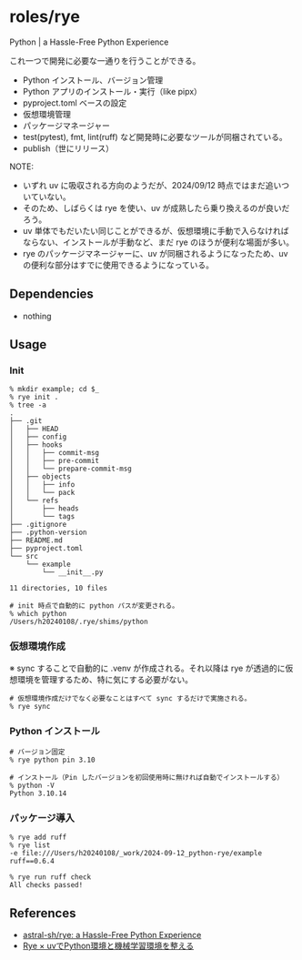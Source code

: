 # roles/rye
Python | a Hassle-Free Python Experience

これ一つで開発に必要な一通りを行うことができる。

- Python インストール、バージョン管理
- Python アプリのインストール・実行（like pipx）
- pyproject.toml ベースの設定
- 仮想環境管理
- パッケージマネージャー
- test(pytest), fmt, lint(ruff) など開発時に必要なツールが同梱されている。
- publish（世にリリース）

NOTE:
- いずれ uv に吸収される方向のようだが、2024/09/12 時点ではまだ追いついていない。
- そのため、しばらくは rye を使い、uv が成熟したら乗り換えるのが良いだろう。
- uv 単体でもだいたい同じことができるが、仮想環境に手動で入らなければならない、インストールが手動など、まだ rye のほうが便利な場面が多い。
- rye のパッケージマネージャーに、uv が同梱されるようになったため、uv の便利な部分はすでに使用できるようになっている。



## Dependencies
- nothing



## Usage
### Init
```
% mkdir example; cd $_
% rye init .
% tree -a
.
├── .git
│   ├── HEAD
│   ├── config
│   ├── hooks
│   │   ├── commit-msg
│   │   ├── pre-commit
│   │   └── prepare-commit-msg
│   ├── objects
│   │   ├── info
│   │   └── pack
│   └── refs
│       ├── heads
│       └── tags
├── .gitignore
├── .python-version
├── README.md
├── pyproject.toml
└── src
    └── example
        └── __init__.py

11 directories, 10 files

# init 時点で自動的に python パスが変更される。
% which python
/Users/h20240108/.rye/shims/python
```


### 仮想環境作成
※  sync することで自動的に .venv が作成される。それ以降は rye が透過的に仮想環境を管理するため、特に気にする必要がない。

```
# 仮想環境作成だけでなく必要なことはすべて sync するだけで実施される。
% rye sync
```


### Python インストール
```
# バージョン固定
% rye python pin 3.10

# インストール（Pin したバージョンを初回使用時に無ければ自動でインストールする）
% python -V
Python 3.10.14
```


### パッケージ導入
```
% rye add ruff
% rye list
-e file:///Users/h20240108/_work/2024-09-12_python-rye/example
ruff==0.6.4

% rye run ruff check
All checks passed!
```



## References
- [astral-sh/rye: a Hassle-Free Python Experience](https://github.com/astral-sh/rye?tab=readme-ov-file)
- [Rye × uvでPython環境と機械学習環境を整える](https://zenn.dev/turing_motors/articles/0f1a764d14f581)

